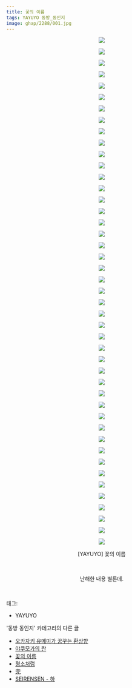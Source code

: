 ```yaml
---
title: 꽃의 이름
tags: YAYUYO 동방_동인지
image: ghap/2288/001.jpg
---
```

<div class="article">
<p style="text-align: center; clear: none; float: none;"><img src="{{ site.nasurl }}/ghap/2288/001.jpg"/></p>
<p style="text-align: center; clear: none; float: none;"><img src="{{ site.nasurl }}/ghap/2288/002.jpg"/></p>
<p style="text-align: center; clear: none; float: none;"><img src="{{ site.nasurl }}/ghap/2288/003.jpg"/></p>
<p style="text-align: center; clear: none; float: none;"><img src="{{ site.nasurl }}/ghap/2288/004.jpg"/></p>
<p style="text-align: center; clear: none; float: none;"><img src="{{ site.nasurl }}/ghap/2288/005.jpg"/></p>
<p style="text-align: center; clear: none; float: none;"><img src="{{ site.nasurl }}/ghap/2288/006.jpg"/></p>
<p style="text-align: center; clear: none; float: none;"><img src="{{ site.nasurl }}/ghap/2288/007.jpg"/></p>
<p style="text-align: center; clear: none; float: none;"><img src="{{ site.nasurl }}/ghap/2288/008.jpg"/></p>
<p style="text-align: center; clear: none; float: none;"><img src="{{ site.nasurl }}/ghap/2288/009.jpg"/></p>
<p style="text-align: center; clear: none; float: none;"><img src="{{ site.nasurl }}/ghap/2288/010.jpg"/></p>
<p style="text-align: center; clear: none; float: none;"><img src="{{ site.nasurl }}/ghap/2288/011.jpg"/></p>
<p style="text-align: center; clear: none; float: none;"><img src="{{ site.nasurl }}/ghap/2288/012.jpg"/></p>
<p style="text-align: center; clear: none; float: none;"><img src="{{ site.nasurl }}/ghap/2288/013.jpg"/></p>
<p style="text-align: center; clear: none; float: none;"><img src="{{ site.nasurl }}/ghap/2288/014.jpg"/></p>
<p style="text-align: center; clear: none; float: none;"><img src="{{ site.nasurl }}/ghap/2288/015.jpg"/></p>
<p style="text-align: center; clear: none; float: none;"><img src="{{ site.nasurl }}/ghap/2288/016.jpg"/></p>
<p style="text-align: center; clear: none; float: none;"><img src="{{ site.nasurl }}/ghap/2288/017.jpg"/></p>
<p style="text-align: center; clear: none; float: none;"><img src="{{ site.nasurl }}/ghap/2288/018.jpg"/></p>
<p style="text-align: center; clear: none; float: none;"><img src="{{ site.nasurl }}/ghap/2288/019.jpg"/></p>
<p style="text-align: center; clear: none; float: none;"><img src="{{ site.nasurl }}/ghap/2288/020.jpg"/></p>
<p style="text-align: center; clear: none; float: none;"><img src="{{ site.nasurl }}/ghap/2288/021.jpg"/></p>
<p style="text-align: center; clear: none; float: none;"><img src="{{ site.nasurl }}/ghap/2288/022.jpg"/></p>
<p style="text-align: center; clear: none; float: none;"><img src="{{ site.nasurl }}/ghap/2288/023.jpg"/></p>
<p style="text-align: center; clear: none; float: none;"><img src="{{ site.nasurl }}/ghap/2288/024.jpg"/></p>
<p style="text-align: center; clear: none; float: none;"><img src="{{ site.nasurl }}/ghap/2288/025.jpg"/></p>
<p style="text-align: center; clear: none; float: none;"><img src="{{ site.nasurl }}/ghap/2288/026.jpg"/></p>
<p style="text-align: center; clear: none; float: none;"><img src="{{ site.nasurl }}/ghap/2288/027.jpg"/></p>
<p style="text-align: center; clear: none; float: none;"><img src="{{ site.nasurl }}/ghap/2288/028.jpg"/></p>
<p style="text-align: center; clear: none; float: none;"><img src="{{ site.nasurl }}/ghap/2288/029.jpg"/></p>
<p style="text-align: center; clear: none; float: none;"><img src="{{ site.nasurl }}/ghap/2288/030.jpg"/></p>
<p style="text-align: center; clear: none; float: none;"><img src="{{ site.nasurl }}/ghap/2288/031.jpg"/></p>
<p style="text-align: center; clear: none; float: none;"><img src="{{ site.nasurl }}/ghap/2288/032.jpg"/></p>
<p style="text-align: center; clear: none; float: none;"><img src="{{ site.nasurl }}/ghap/2288/033.jpg"/></p>
<p style="text-align: center; clear: none; float: none;"><img src="{{ site.nasurl }}/ghap/2288/034.jpg"/></p>
<p style="text-align: center; clear: none; float: none;"><img src="{{ site.nasurl }}/ghap/2288/035.jpg"/></p>
<p style="text-align: center; clear: none; float: none;"><img src="{{ site.nasurl }}/ghap/2288/036.jpg"/></p>
<p style="text-align: center; clear: none; float: none;"><img src="{{ site.nasurl }}/ghap/2288/037.jpg"/></p>
<p style="text-align: center; clear: none; float: none;"><img src="{{ site.nasurl }}/ghap/2288/038.jpg"/></p>
<p style="text-align: center; clear: none; float: none;"><img src="{{ site.nasurl }}/ghap/2288/039.jpg"/></p>
<p style="text-align: center; clear: none; float: none;"><img src="{{ site.nasurl }}/ghap/2288/040.jpg"/></p>
<p style="text-align: center; clear: none; float: none;"><img src="{{ site.nasurl }}/ghap/2288/041.jpg"/></p>
<p style="text-align: center; clear: none; float: none;"><img src="{{ site.nasurl }}/ghap/2288/042.jpg"/></p>
<p style="text-align: center; clear: none; float: none;"><img src="{{ site.nasurl }}/ghap/2288/043.jpg"/></p>
<p style="text-align: center; clear: none; float: none;"><img src="{{ site.nasurl }}/ghap/2288/044.jpg"/></p>
<p style="text-align: center; clear: none; float: none;"><img src="{{ site.nasurl }}/ghap/2288/045.jpg"/></p>
<p style="text-align: center; clear: none; float: none;">[YAYUYO] 꽃의 이름</p>
<p style="text-align: center; clear: none; float: none;"><br/></p>
<p style="text-align: center; clear: none; float: none;">난해한 내용 별론데.</p>
<p><br/></p>
</div><div class="tagTrail">
<p>태그: </p>
<ul>
<li>YAYUYO</li>
</ul>
</div><div class="another">
<p>'동방 동인지' 카테고리의 다른 글</p>
<ul>
<li><a href="/2016-09-23-ghap_2291">오카자키 유메미가 꿈꾸는 환상향</a></li>
<li><a href="/2016-09-22-ghap_2289">야쿠모가의 란</a></li>
<li><a href="/2016-09-22-ghap_2288">꽃의 이름</a></li>
<li><a href="/2016-09-22-ghap_2287">평소처럼</a></li>
<li><a href="/2016-09-22-ghap_2286">完</a></li>
<li><a href="/2016-09-22-ghap_2285">SEIRENSEN - 하</a></li>
</ul>
</div><div class="cb_module cb_fluid">
<div class="cb_wrt cb_profile">
</div><!-- commentList close -->
</div>